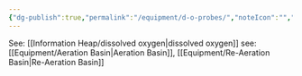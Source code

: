 ```yaml
---
{"dg-publish":true,"permalink":"/equipment/d-o-probes/","noteIcon":"","created":"2025-05-20T09:18:16.077-05:00"}
---
```



See: [[Information Heap/dissolved oxygen\|dissolved oxygen]]
see: [[Equipment/Aeration Basin\|Aeration Basin]], [[Equipment/Re-Aeration Basin\|Re-Aeration Basin]]
